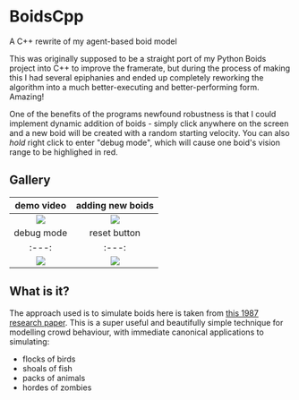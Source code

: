 # BoidsCpp
A C++ rewrite of my agent-based boid model

This was originally supposed to be a straight port of my Python Boids project into C++ to improve the framerate, but during the process of making this I had several epiphanies and ended up completely reworking the algorithm into a much better-executing and better-performing form. Amazing!

One of the benefits of the programs newfound robustness is that I could implement dynamic addition of boids - simply click anywhere on the screen and a new boid will be created with a random starting velocity. You can also *hold* right click to enter "debug mode", which will cause one boid's vision range to be highlighed in red.

Gallery
-------
| demo video | adding new boids |
|:---:|:---:|
|![](demo1.gif)|![](demo2.gif)
| debug mode | reset button |
|:---:|:---:|
|![](demo3.gif)|![](demo4.gif)

What is it?
-------

The approach used is to simulate boids here is taken from [this 1987 research paper](https://www.red3d.com/cwr/papers/1987/boids.html).
This is a super useful and beautifully simple technique for modelling crowd behaviour, with immediate canonical applications to simulating:
 - flocks of birds
 - shoals of fish
 - packs of animals
 - hordes of zombies
 
 
